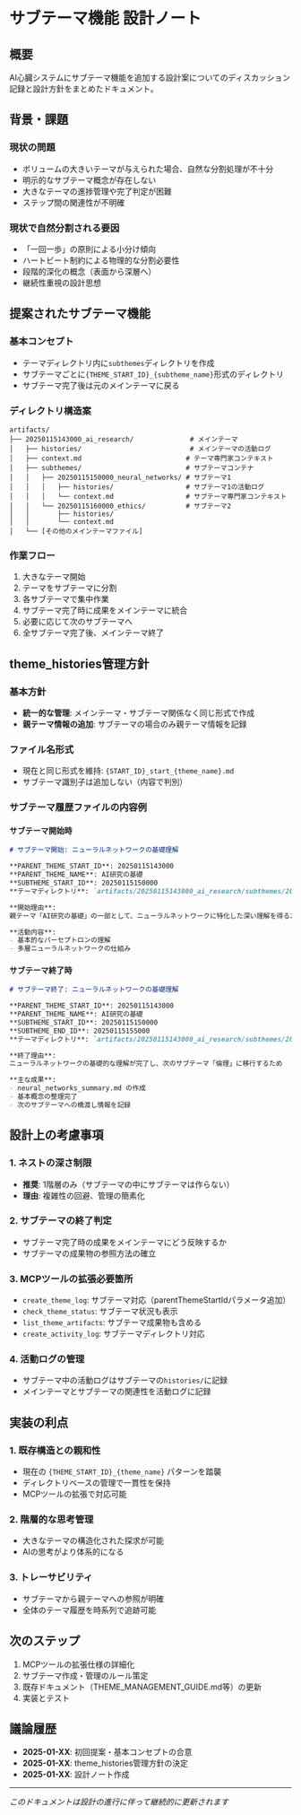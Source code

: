 # サブテーマ機能 設計ノート

## 概要

AI心臓システムにサブテーマ機能を追加する設計案についてのディスカッション記録と設計方針をまとめたドキュメント。

## 背景・課題

### 現状の問題
- ボリュームの大きいテーマが与えられた場合、自然な分割処理が不十分
- 明示的なサブテーマ概念が存在しない
- 大きなテーマの進捗管理や完了判定が困難
- ステップ間の関連性が不明確

### 現状で自然分割される要因
- 「一回一歩」の原則による小分け傾向
- ハートビート制約による物理的な分割必要性
- 段階的深化の概念（表面から深層へ）
- 継続性重視の設計思想

## 提案されたサブテーマ機能

### 基本コンセプト
- テーマディレクトリ内に`subthemes`ディレクトリを作成
- サブテーマごとに`{THEME_START_ID}_{subtheme_name}`形式のディレクトリ
- サブテーマ完了後は元のメインテーマに戻る

### ディレクトリ構造案
```
artifacts/
├── 20250115143000_ai_research/              # メインテーマ
│   ├── histories/                           # メインテーマの活動ログ
│   ├── context.md                          # テーマ専門家コンテキスト
│   ├── subthemes/                          # サブテーマコンテナ
│   │   ├── 20250115150000_neural_networks/ # サブテーマ1
│   │   │   ├── histories/                  # サブテーマ1の活動ログ
│   │   │   └── context.md                  # サブテーマ専門家コンテキスト
│   │   └── 20250115160000_ethics/          # サブテーマ2
│   │       ├── histories/
│   │       └── context.md
│   └── [その他のメインテーマファイル]
```

### 作業フロー
1. 大きなテーマ開始
2. テーマをサブテーマに分割
3. 各サブテーマで集中作業
4. サブテーマ完了時に成果をメインテーマに統合
5. 必要に応じて次のサブテーマへ
6. 全サブテーマ完了後、メインテーマ終了

## theme_histories管理方針

### 基本方針
- **統一的な管理**: メインテーマ・サブテーマ関係なく同じ形式で作成
- **親テーマ情報の追加**: サブテーマの場合のみ親テーマ情報を記録

### ファイル名形式
- 現在と同じ形式を維持: `{START_ID}_start_{theme_name}.md`
- サブテーマ識別子は追加しない（内容で判別）

### サブテーマ履歴ファイルの内容例

#### サブテーマ開始時
```markdown
# サブテーマ開始: ニューラルネットワークの基礎理解

**PARENT_THEME_START_ID**: 20250115143000
**PARENT_THEME_NAME**: AI研究の基礎
**SUBTHEME_START_ID**: 20250115150000
**テーマディレクトリ**: `artifacts/20250115143000_ai_research/subthemes/20250115150000_neural_networks/`

**開始理由**:
親テーマ「AI研究の基礎」の一部として、ニューラルネットワークに特化した深い理解を得るため

**活動内容**:
- 基本的なパーセプトロンの理解
- 多層ニューラルネットワークの仕組み
```

#### サブテーマ終了時
```markdown
# サブテーマ終了: ニューラルネットワークの基礎理解

**PARENT_THEME_START_ID**: 20250115143000
**PARENT_THEME_NAME**: AI研究の基礎
**SUBTHEME_START_ID**: 20250115150000
**SUBTHEME_END_ID**: 20250115155000
**テーマディレクトリ**: `artifacts/20250115143000_ai_research/subthemes/20250115150000_neural_networks/`

**終了理由**:
ニューラルネットワークの基礎的な理解が完了し、次のサブテーマ「倫理」に移行するため

**主な成果**:
- neural_networks_summary.md の作成
- 基本概念の整理完了
- 次のサブテーマへの橋渡し情報を記録
```

## 設計上の考慮事項

### 1. ネストの深さ制限
- **推奨**: 1階層のみ（サブテーマの中にサブテーマは作らない）
- **理由**: 複雑性の回避、管理の簡素化

### 2. サブテーマの終了判定
- サブテーマ完了時の成果をメインテーマにどう反映するか
- サブテーマの成果物の参照方法の確立

### 3. MCPツールの拡張必要箇所
- `create_theme_log`: サブテーマ対応（parentThemeStartIdパラメータ追加）
- `check_theme_status`: サブテーマ状況も表示
- `list_theme_artifacts`: サブテーマ成果物も含める
- `create_activity_log`: サブテーマディレクトリ対応

### 4. 活動ログの管理
- サブテーマ中の活動ログはサブテーマの`histories/`に記録
- メインテーマとサブテーマの関連性を活動ログに記録

## 実装の利点

### 1. 既存構造との親和性
- 現在の `{THEME_START_ID}_{theme_name}` パターンを踏襲
- ディレクトリベースの管理で一貫性を保持
- MCPツールの拡張で対応可能

### 2. 階層的な思考管理
- 大きなテーマの構造化された探求が可能
- AIの思考がより体系的になる

### 3. トレーサビリティ
- サブテーマから親テーマへの参照が明確
- 全体のテーマ履歴を時系列で追跡可能

## 次のステップ

1. MCPツールの拡張仕様の詳細化
2. サブテーマ作成・管理のルール策定
3. 既存ドキュメント（THEME_MANAGEMENT_GUIDE.md等）の更新
4. 実装とテスト

## 議論履歴

- **2025-01-XX**: 初回提案・基本コンセプトの合意
- **2025-01-XX**: theme_histories管理方針の決定
- **2025-01-XX**: 設計ノート作成

---

*このドキュメントは設計の進行に伴って継続的に更新されます*